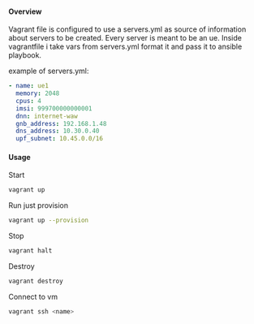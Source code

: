 #### Overview

Vagrant file is configured to use a servers.yml as source of information about servers to be created. 
Every server is meant to be an ue.
Inside vagrantfile i take vars from servers.yml format it and pass it to ansible playbook.


example of servers.yml:
```yaml
- name: ue1
  memory: 2048
  cpus: 4
  imsi: 999700000000001
  dnn: internet-waw
  gnb_address: 192.168.1.48
  dns_address: 10.30.0.40
  upf_subnet: 10.45.0.0/16
```

#### Usage

Start 
```bash
vagrant up
```

Run just provision

```bash
vagrant up --provision
```

Stop

```bash
vagrant halt
```

Destroy

```bash
vagrant destroy
```

Connect to vm 
    
```bash
vagrant ssh <name>
```
